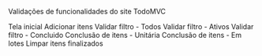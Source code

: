 Validações de funcionalidades do site TodoMVC 

Tela inicial
Adicionar itens
Validar filtro - Todos
Validar filtro - Ativos
Validar filtro - Concluido
Conclusão de itens - Unitária
Conclusão de itens - Em lotes
Limpar itens finalizados
